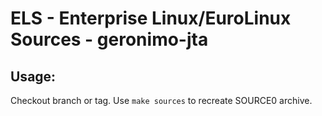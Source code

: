 # ELS - Enterprise Linux/EuroLinux Sources - geronimo-jta
 
## Usage:
  Checkout branch or tag. Use `make sources` to recreate  SOURCE0 archive.
